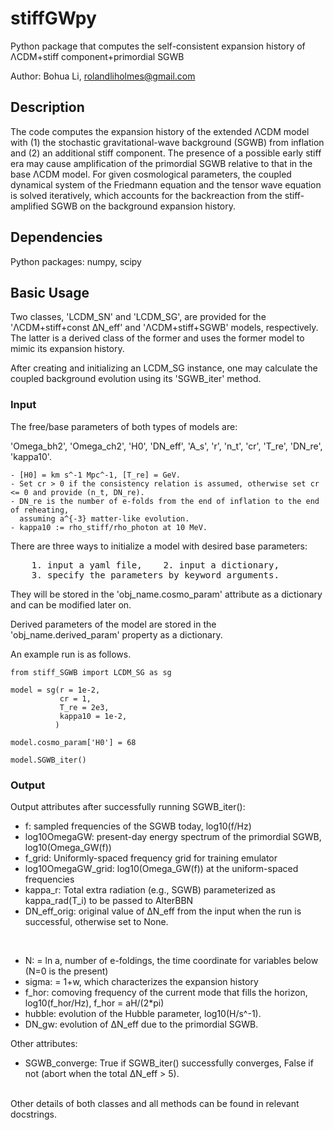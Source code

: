 # stiffGWpy
Python package that computes the self-consistent expansion history of &Lambda;CDM+stiff component+primordial SGWB

Author: Bohua Li, rolandliholmes@gmail.com

Description
-------------
The code computes the expansion history of the extended &Lambda;CDM model 
with (1) the stochastic gravitational-wave background (SGWB) from inflation 
and (2) an additional stiff component. The presence of a possible early stiff era
may cause amplification of the primordial SGWB relative to that in the base &Lambda;CDM model.
For given cosmological parameters, the coupled dynamical system of the Friedmann equation 
and the tensor wave equation is solved iteratively, which accounts for the backreaction 
from the stiff-amplified SGWB on the background expansion history.


Dependencies
--------------------
Python packages: numpy, scipy


Basic Usage
-----------------------------------
Two classes, 'LCDM_SN' and 'LCDM_SG', are provided for the '&Lambda;CDM+stiff+const &Delta;N_eff' 
and '&Lambda;CDM+stiff+SGWB' models, respectively. The latter is a derived class of the former 
and uses the former model to mimic its expansion history.

After creating and initializing an LCDM_SG instance, one may calculate the coupled background evolution 
using its 'SGWB_iter' method. 


### Input ###

The free/base parameters of both types of models are: 

'Omega_bh2',  'Omega_ch2',  'H0',  'DN_eff',  'A_s',  'r', 'n_t', 'cr', 'T_re', 'DN_re', 'kappa10'.

    - [H0] = km s^-1 Mpc^-1, [T_re] = GeV.
    - Set cr > 0 if the consistency relation is assumed, otherwise set cr <= 0 and provide (n_t, DN_re).
    - DN_re is the number of e-folds from the end of inflation to the end of reheating, 
      assuming a^{-3} matter-like evolution.
    - kappa10 := rho_stiff/rho_photon at 10 MeV.

There are three ways to initialize a model with desired base parameters:  
<pre>
    1. input a yaml file,    2. input a dictionary,  
    3. specify the parameters by keyword arguments.  
</pre>
They will be stored in the 'obj_name.cosmo_param' attribute as a dictionary and can be modified later on.  

Derived parameters of the model are stored in the 'obj_name.derived_param' property as a dictionary.  

An example run is as follows.

```
from stiff_SGWB import LCDM_SG as sg

model = sg(r = 1e-2,
           cr = 1,
           T_re = 2e3,
           kappa10 = 1e-2,
          )

model.cosmo_param['H0'] = 68

model.SGWB_iter()
```

### Output ###

Output attributes after successfully running SGWB_iter():
    
- f:             sampled frequencies of the SGWB today, log10(f/Hz) 
- log10OmegaGW:  present-day energy spectrum of the primordial SGWB, log10(Omega_GW(f))
- f_grid:        Uniformly-spaced frequency grid for training emulator
- log10OmegaGW_grid:  log10(Omega_GW(f)) at the uniform-spaced frequencies
- kappa_r:       Total extra radiation (e.g., SGWB) parameterized as kappa_rad(T_i) to be passed to AlterBBN
- DN_eff_orig:   original value of &Delta;N_eff from the input when the run is successful, otherwise set to None.
<br/>

- N:             = ln a, number of e-foldings, the time coordinate for variables below (N=0 is the present)
- sigma:         = 1+w, which characterizes the expansion history 
- f_hor:         comoving frequency of the current mode that fills the horizon, log10(f_hor/Hz), f_hor = aH/(2*pi)
- hubble:        evolution of the Hubble parameter, log10(H/s^-1). 
- DN_gw:         evolution of &Delta;N_eff due to the primordial SGWB. 


Other attributes:

- SGWB_converge: True if SGWB_iter() successfully converges, False if not (abort when the total &Delta;N_eff > 5).


\
Other details of both classes and all methods can be found in relevant docstrings. 
